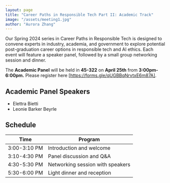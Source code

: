 ```yaml
---
layout: page
title: "Career Paths in Responsible Tech Part II: Academic Track"
image: "/assets/meeting1.jpg"
author: "Aurora Zhang"
---
```



Our Spring 2024 series in Career Paths in Responsible Tech is designed to convene experts in industry, academia, and government to explore potential post-graduation career options in responsible tech and AI ethics. Each event will 
feature a speaker panel, followed by a small group networking session and dinner. 

The **Academic Panel** will be held in **45-322** on **April 25th** from **3:00pm-6:00pm.** Please register here [https://forms.gle/qUGBBqNrvtxE6m87A].

## Academic Panel Speakers
* Elettra Bietti
* Leonie Barker Beyrle


## Schedule


|Time|Program|
|---|---|
|3:00-3:10 PM|Introduction and welcome|
|3:10-4:30 PM|Panel discussion and Q&A|
|4:30-5:30 PM|Networking session with speakers|
|5:30-6:00 PM|Light dinner and reception|
